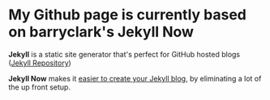 # My Github page is currently based on barryclark's Jekyll Now

**Jekyll** is a static site generator that's perfect for GitHub hosted blogs ([Jekyll Repository](https://github.com/jekyll/jekyll))

**Jekyll Now** makes it [easier to create your Jekyll blog](https://github.com/barryclark/jekyll-now), by eliminating a lot of the up front setup.
